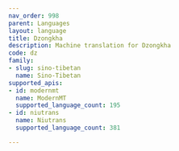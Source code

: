 ```yaml
---
nav_order: 998
parent: Languages
layout: language
title: Dzongkha
description: Machine translation for Dzongkha
code: dz
family:
- slug: sino-tibetan
  name: Sino-Tibetan
supported_apis:
- id: modernmt
  name: ModernMT
  supported_language_count: 195
- id: niutrans
  name: Niutrans
  supported_language_count: 381

---
```


